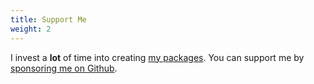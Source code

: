 ```yaml
---
title: Support Me
weight: 2
---
```


I invest a **lot** of time into creating [my packages](https://rappasoft.com/packages). You can support me by [sponsoring me on Github](https://github.com/sponsors/rappasoft).
